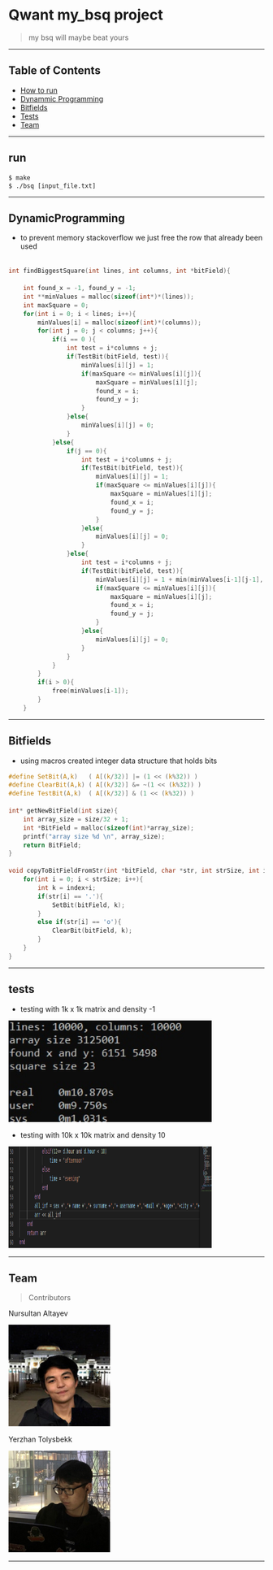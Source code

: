 # Qwant my_bsq project

> my bsq will maybe beat yours

---

## Table of Contents

- [How to run](#run)
- [Dynammic Programming](#DynamicProgramming)
- [Bitfields](#Bitfields)
- [Tests](#tests)
- [Team](#team)


---
## run
```shell
$ make
$ ./bsq [input_file.txt]
```

---

## DynamicProgramming

- to prevent memory stackoverflow we just free the row that already been used

```c

int findBiggestSquare(int lines, int columns, int *bitField){

    int found_x = -1, found_y = -1;
    int **minValues = malloc(sizeof(int*)*(lines));
    int maxSquare = 0;
    for(int i = 0; i < lines; i++){
        minValues[i] = malloc(sizeof(int)*(columns));
        for(int j = 0; j < columns; j++){
            if(i == 0 ){
                int test = i*columns + j;
                if(TestBit(bitField, test)){
                    minValues[i][j] = 1;
                    if(maxSquare <= minValues[i][j]){
                        maxSquare = minValues[i][j];
                        found_x = i;
                        found_y = j;
                    }
                }else{
                    minValues[i][j] = 0;
                }
            }else{
                if(j == 0){
                    int test = i*columns + j;
                    if(TestBit(bitField, test)){
                        minValues[i][j] = 1;
                        if(maxSquare <= minValues[i][j]){
                            maxSquare = minValues[i][j];
                            found_x = i;
                            found_y = j;
                        }
                    }else{
                        minValues[i][j] = 0;
                    }
                }else{
                    int test = i*columns + j;
                    if(TestBit(bitField, test)){
                        minValues[i][j] = 1 + min(minValues[i-1][j-1], minValues[i-1][j], minValues[i][j-1]);
                        if(maxSquare <= minValues[i][j]){
                            maxSquare = minValues[i][j];
                            found_x = i;
                            found_y = j;
                        }
                    }else{
                        minValues[i][j] = 0;
                    }
                }
            }
        }
        if(i > 0){
            free(minValues[i-1]);
        }
    }
```

---


## Bitfields

- using macros created integer data structure that holds bits

```c
#define SetBit(A,k)   ( A[(k/32)] |= (1 << (k%32)) )
#define ClearBit(A,k) ( A[(k/32)] &= ~(1 << (k%32)) )
#define TestBit(A,k)  ( A[(k/32)] & (1 << (k%32)) )

int* getNewBitField(int size){
    int array_size = size/32 + 1;
    int *BitField = malloc(sizeof(int)*array_size);
    printf("array size %d \n", array_size);
    return BitField;
}

void copyToBitFieldFromStr(int *bitField, char *str, int strSize, int index){
    for(int i = 0; i < strSize; i++){
        int k = index+i;
        if(str[i] == '.'){
            SetBit(bitField, k);
        }
        else if(str[i] == 'o'){
            ClearBit(bitField, k);
        }
    }
}
```
---
## tests

- testing with 1k x 1k matrix and density -1

<img src="test2.png" width = 400 height = 200>

- testing with 10k x 10k matrix and density 10

<img src="test1.png" width = 400 height = 200>

---

## Team

> Contributors

<p>Nursultan Altayev</p>

<img src="nurs.jpg" width = 200 height = 200>

<p>Yerzhan Tolysbekk</p>

<img src="erj.jpg" width = 200 height = 200>

---
